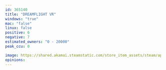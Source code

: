 ```yaml
---
id: 365140
title: "DREAMFLIGHT VR"
windows: "true"
mac: "false"
linux: false
positive: 6
negative: 7
estimated_owners: "0 - 20000"
peak_ccu: 0

image: https://shared.akamai.steamstatic.com/store_item_assets/steam/apps/365140/header.jpg?t=1460746721
opinions:
---
```

